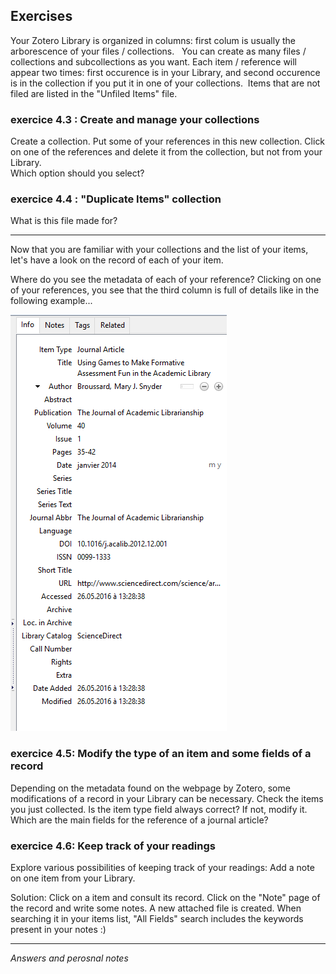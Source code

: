 ## Exercises

Your Zotero Library is organized in columns: first colum is usually the arborescence of your files / collections.   You can create as many files / collections and subcollections as you want. Each item / reference will appear two times: first occurence is in your Library, and second occurence is in the collection if you put it in one of your collections.  Items that are not filed are listed in the "Unfiled Items" file. 

### exercice 4.3 : Create and manage your collections

Create a collection. Put some of your references in this new collection. Click on one of the references and delete it from the collection, but not from your Library.   
Which option should you select?


### exercice 4.4 : "Duplicate Items" collection 

What is this file made for?


---

Now that you are familiar with your collections and the list of your items, let's have a look on the record of each of your item.

Where do you see the metadata of each of your reference?
Clicking on one of your references, you see that the third column is full of details like in the following example...

![fig4](img/Ex_Interface4.png)


### exercice 4.5: Modify the type of an item and some fields of a record

Depending on the metadata found on the webpage by Zotero, some modifications of a record in your Library can be necessary. Check the items you just collected. Is the item type field always correct? If not, modify it.   
Which are the main fields for the reference of a journal article?


### exercice 4.6: Keep track of your readings

Explore various possibilities of keeping track of your readings: Add a note on one item from your Library. 

Solution: Click on a item and consult its record. Click on the "Note" page of the record and write some notes. A new attached file is created. When searching it in your items list, "All Fields" search includes the keywords present in your notes :)


---
*Answers and perosnal notes*

